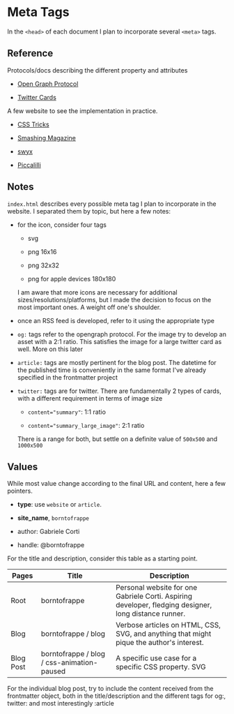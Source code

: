 # Meta Tags

In the `<head>` of each document I plan to incorporate several `<meta>` tags.

## Reference

Protocols/docs describing the different property and attributes

- [Open Graph Protocol](https://ogp.me/)

- [Twitter Cards](https://developer.twitter.com/en/docs/tweets/optimize-with-cards/overview/abouts-cards)

A few website to see the implementation in practice.

- [CSS Tricks](https://css-tricks.com/)

- [Smashing Magazine](https://www.smashingmagazine.com/)

- [swyx](https://www.swyx.io/)

- [Piccalilli](http://piccalil.li/)

## Notes

`index.html` describes every possible meta tag I plan to incorporate in the website. I separated them by topic, but here a few notes:

- for the icon, consider four tags

  - svg

  - png 16x16

  - png 32x32

  - png for apple devices 180x180

  I am aware that more icons are necessary for additional sizes/resolutions/platforms, but I made the decision to focus on the most important ones. A weight off one's shoulder.

- once an RSS feed is developed, refer to it using the appropriate type

- `og:` tags refer to the opengraph protocol. For the image try to develop an asset with a 2:1 ratio. This satisfies the image for a large twitter card as well. More on this later

- `article:` tags are mostly pertinent for the blog post. The datetime for the published time is conveniently in the same format I've already specified in the frontmatter project

- `twitter:` tags are for twitter. There are fundamentally 2 types of cards, with a different requirement in terms of image size

  - `content="summary"`: 1:1 ratio

  - `content="summary_large_image"`: 2:1 ratio

  There is a range for both, but settle on a definite value of `500x500` and `1000x500`

## Values

While most value change according to the final URL and content, here a few pointers.

- **type**: use `website` or `article`.

- **site_name**, `borntofrappe`

- author: Gabriele Corti

- handle: @borntofrappe

For the title and description, consider this table as a starting point.

| Pages     | Title                                      | Description                                                                                           |
| --------- | ------------------------------------------ | ----------------------------------------------------------------------------------------------------- |
| Root      | borntofrappe                               | Personal website for one Gabriele Corti. Aspiring developer, fledging designer, long distance runner. |
| Blog      | borntofrappe / blog                        | Verbose articles on HTML, CSS, SVG, and anything that might pique the author's interest.              |
| Blog Post | borntofrappe / blog / css-animation-paused | A specific use case for a specific CSS property. SVG                                                  |

For the individual blog post, try to include the content received from the frontmatter object, both in the title/description and the different tags for og:, twitter: and most interestingly :article
